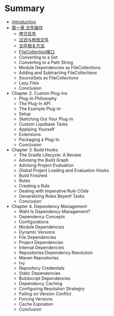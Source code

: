 # Summary

* [Introduction](README.md)
* [第一章 文件操作](chapter1.md)
    * [拷贝任务](copy-task.md)
    * [过滤与修改文件](filtering-and-transfering-files.md)
    * [文件相关方法](the_file_methods.md)
    * [FileCollection接口](the-filecollection-interface.md)
    * Converting to a Set
    * Converting to a Path String
    * Module Dependencies as FileCollections
    * Adding and Subtracting FileCollections
    * SourceSets as FileCollections
    * Lazy Files
    * Conclusion
* Chapter 2. Custom Plug-Ins
    * Plug-In Philosophy
    * The Plug-In API
    * The Example Plug-In
    * Setup
    * Sketching Out Your Plug-In
    * Custom Liquibase Tasks
    * Applying Yourself
    * Extensions
    * Packaging a Plug-In
    * Conclusion
* Chapter 3. Build Hooks
    * The Gradle Lifecycle: A Review
    * Advising the Build Graph
    * Advising Project Evaluation
    * Global Project Loading and Evaluation Hooks
    * Build Finished
    * Rules
    * Creating a Rule
    * Dealing with Imperative Rule COde
    * Genaralizing Rules Beyonf Tasks
    * Conclusion
* Chapter 4. Dependency Management
    * Waht Is Dependency Management?
    * Dependency Concepts
    * Configurations
    * Module Dependencies
    * Dynamic Versions
    * File Dependencies
    * Project Dependencies
    * Internal Dependencies
    * Repositories:Dependency Resolution
    * Maven Repositories
    * Ivy
    * Repository Credentials
    * Static Dependencies
    * Buildscript Dependencies
    * Dependency Caching
    * Configuring Resolution Strategry
    * Failing on Version Conflict
    * Forcing Versions
    * Cache Expiration
    * Conclusion

